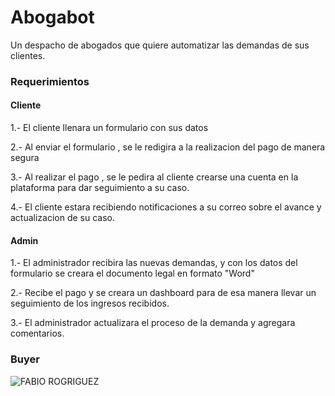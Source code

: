 # Abogabot

Un despacho de abogados que quiere automatizar las demandas de sus clientes.

### Requerimientos

#### Cliente

1.- El cliente llenara un formulario con sus datos

2.- Al enviar el formulario , se le redigira a la realizacion del pago de manera segura

3.- Al realizar el pago , se le pedira al cliente crearse una cuenta en la plataforma para dar seguimiento a su caso.

4.- El cliente estara recibiendo notificaciones a su correo sobre el avance y actualizacion de su caso.

#### Admin

1.- El administrador recibira las nuevas demandas, y con los datos del formulario se creara el documento legal en formato "Word"

2.- Recibe el pago y se creara un dashboard para de esa manera llevar un seguimiento de los ingresos recibidos.

3.- El administrador actualizara el proceso de la demanda y agregara comentarios.



### Buyer


![FABIO ROGRIGUEZ](https://user-images.githubusercontent.com/114206571/196226352-cf5cbac9-80d0-44a1-a442-45272277bac5.jpg)
